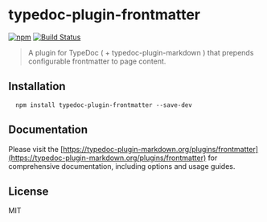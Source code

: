# typedoc-plugin-frontmatter

[![npm](https://img.shields.io/npm/v/typedoc-plugin-frontmatter.svg?logo=npm)](https://www.npmjs.com/package/typedoc-plugin-frontmatter) [![Build Status](https://github.com/typedoc2md/typedoc-plugin-markdown/actions/workflows/ci.typedoc-plugin-frontmatter.yml/badge.svg?branch=main&style=flat-square)](https://github.com/typedoc2md/typedoc-plugin-markdown/actions/workflows/ci.typedoc-plugin-frontmatter.yml)

> A plugin for TypeDoc ( + typedoc-plugin-markdown ) that prepends configurable frontmatter to page content.

## Installation

```shell
  npm install typedoc-plugin-frontmatter --save-dev
  ```

## Documentation

Please visit the [https://typedoc-plugin-markdown.org/plugins/frontmatter](https://typedoc-plugin-markdown.org/plugins/frontmatter) for comprehensive documentation, including options and usage guides.

## License

MIT